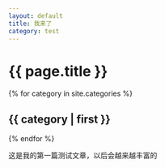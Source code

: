 ```yaml
---
layout: default
title: 我来了
category: test
---
```


# {{ page.title }}

{% for category in site.categories %}
<h2>{{ category | first }}</h2>
{% endfor %}

这是我的第一篇测试文章，以后会越来越丰富的

